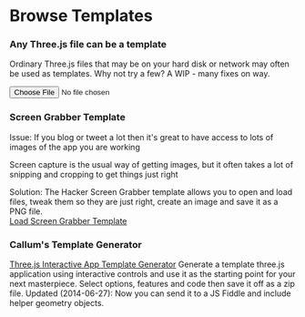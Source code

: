 Browse Templates
===

### Any Three.js file can be a template 
Ordinary Three.js files that may be on your hard disk or network may often be used as templates. Why not try a few? A WIP - many fixes on way.

<input type=file id=inpTemplate onchange=getContentsHTML(); />

### Screen Grabber Template
Issue: If you blog or tweet a lot then it's great to have access to lots of images of the app you are working

Screen capture is the usual way of getting images, but it often takes a lot of snipping and cropping to get things just right

Solution: The Hacker Screen Grabber template allows you to open and load files, tweak them so they are just right, create an image and save it as a PNG file.  
[Load Screen Grabber Template]( #export-screen-grabber.js )

### Callum's Template Generator

[Three.js Interactive App Template Generator]( #load-file-html-by-url-by-hash.js#http://callum.com/apps/threejs_app_template_interactive/index.html#securityIssues# )
Generate a template three.js application using interactive controls and use it as the starting point for your next masterpiece. 
Select options, features and code then save it off as a zip file. 
Updated (2014-06-27): Now you can send it to a JS Fiddle and include helper geometry objects.

